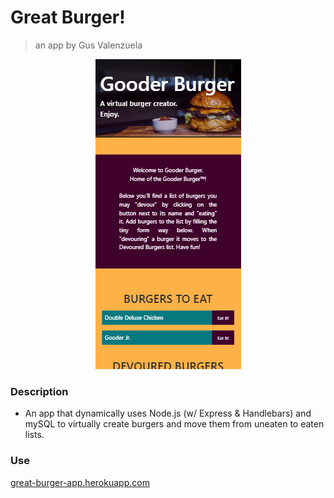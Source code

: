 # Great Burger!
> an app by Gus Valenzuela

<p align="center">
  <img src="/screenshot.PNG" alt="Screenshot of web app/page">
</p>

### Description

- An app that dynamically uses Node.js (w/ Express & Handlebars) and mySQL to virtually create burgers and move them from uneaten to eaten lists.

### Use

[great-burger-app.herokuapp.com](https://great-burger-app.herokuapp.com/)
